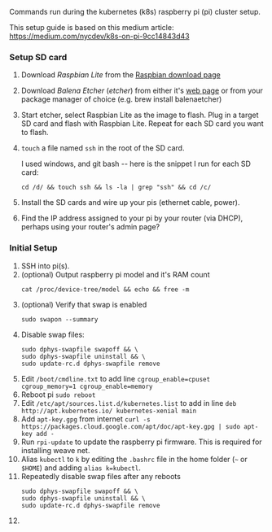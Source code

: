 Commands run during the kubernetes (k8s) raspberry pi (pi) cluster setup.

This setup guide is based on this medium article: https://medium.com/nycdev/k8s-on-pi-9cc14843d43

### Setup SD card
1. Download *Raspbian Lite* from the [Raspbian download page](https://www.raspberrypi.org/downloads/raspbian/)
1. Download *Balena Etcher* (_etcher_) from either it's [web page](https://www.balena.io/etcher/) or from your package manager of choice (e.g. brew install balenaetcher)
1. Start etcher, select Raspbian Lite as the image to flash. Plug in a target SD card and flash with Raspbian Lite. Repeat for each SD card you want to flash.
1. `touch` a file named `ssh` in the root of the SD card.

    I used windows, and git bash -- here is the snippet I run for each SD card:

    `cd /d/ && touch ssh && ls -la | grep "ssh" && cd /c/`
1. Install the SD cards and wire up your pis (ethernet cable, power).
1. Find the IP address assigned to your pi by your router (via DHCP), perhaps using your router's admin page?

### Initial Setup
1. SSH into pi(s).
1. (optional) Output raspberry pi model and it's RAM count
    ```
    cat /proc/device-tree/model && echo && free -m
    ```
1. (optional) Verify that swap is enabled
    ```
    sudo swapon --summary
    ```
1. Disable swap files:
    ```
    sudo dphys-swapfile swapoff && \
    sudo dphys-swapfile uninstall && \
    sudo update-rc.d dphys-swapfile remove
    ```
1. Edit `/boot/cmdline.txt` to add line `cgroup_enable=cpuset cgroup_memory=1 cgroup_enable=memory`
1. Reboot pi `sudo reboot`
1. Edit `/etc/apt/sources.list.d/kubernetes.list` to add in line `deb http://apt.kubernetes.io/ kubernetes-xenial main`
1. Add `apt-key.gpg` from internet `curl -s https://packages.cloud.google.com/apt/doc/apt-key.gpg | sudo apt-key add -`
1. Run `rpi-update` to update the raspberry pi firmware. This is required for installing weave net.
1. Alias `kubectl` to `k` by editing the `.bashrc` file in the home folder (`~` or `$HOME`) and adding `alias k=kubectl`.
1. Repeatedly disable swap files after any reboots
    ```
    sudo dphys-swapfile swapoff && \
    sudo dphys-swapfile uninstall && \
    sudo update-rc.d dphys-swapfile remove
    ```
1.
